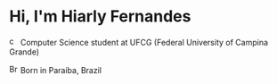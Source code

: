 <!--
**hiarlyfs/hiarlyfs** is a ✨ _special_ ✨ repository because its `README.md` (this file) appears on your GitHub profile.

Here are some ideas to get you started:

- 🔭 I’m currently working on ...
- 🌱 I’m currently learning ...
- 👯 I’m looking to collaborate on ...
- 🤔 I’m looking for help with ...
- 💬 Ask me about ...
- 📫 How to reach me: ...
- 😄 Pronouns: ...
- ⚡ Fun fact: ...
-->

# Hi, I'm Hiarly Fernandes

<p><img src="https://pbs.twimg.com/profile_images/441235600/ufcg_400x400.jpg" alt="computer" height="16px" width="16px"/> Computer Science student at UFCG (Federal University of Campina Grande)</p>
<p><img src="https://github.githubassets.com/images/icons/emoji/unicode/1f1e7-1f1f7.png" alt="Brazil flag" width="16px" height="16px"\> Born in Paraiba, Brazil</p>
